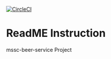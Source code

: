 [![CircleCI](https://circleci.com/gh/kamalasekar091/mssc-beer-services/tree/main.svg?style=svg)](https://circleci.com/gh/kamalasekar091/mssc-beer-services/tree/main)
# ReadME Instruction
mssc-beer-service Project